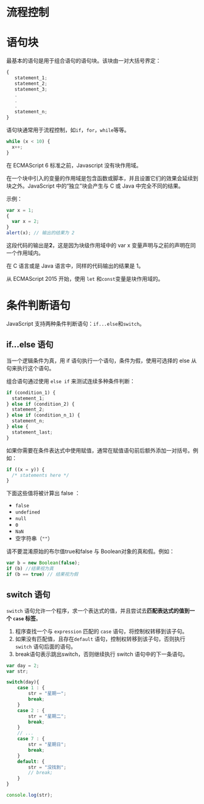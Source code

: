 # 流程控制

# 语句块

最基本的语句是用于组合语句的语句块。该块由一对大括号界定：

```javascript
{
   statement_1;
   statement_2;
   statement_3;
   .
   .
   .
   statement_n;
}
```



语句块通常用于流程控制，如`if`，`for`，`while`等等。

```javascript
while (x < 10) {
  x++;
}
```



在 ECMAScript 6 标准之前，Javascript 没有块作用域。

在一个块中引入的变量的作用域是包含函数或脚本，并且设置它们的效果会延续到块之外。JavaScript 中的“独立”块会产生与 C 或 Java 中完全不同的结果。

示例：

```javascript
var x = 1;
{
  var x = 2;
}
alert(x); // 输出的结果为 2
```



这段代码的输出是**2**，这是因为块级作用域中的 var x 变量声明与之前的声明在同一个作用域内。

在 C 语言或是 Java 语言中，同样的代码输出的结果是 1。

从 ECMAScript 2015 开始，使用 `let` 和`const`变量是块作用域的。



# 条件判断语句

JavaScript 支持两种条件判断语句：`if...else`和`switch`。



## if...else 语句

当一个逻辑条件为真，用 if 语句执行一个语句，条件为假，使用可选择的 else 从句来执行这个语句。

组合语句通过使用 `else if` 来测试连续多种条件判断：

```javascript
if (condition_1) {
  statement_1;
} else if (condition_2) {
  statement_2;
} else if (condition_n_1) {
  statement_n;
} else {
  statement_last;
}
```



如果你需要在条件表达式中使用赋值，通常在赋值语句前后额外添加一对括号。例如：

```javascript
if ((x = y)) {
  /* statements here */
}
```



下面这些值将被计算出 false ：

- `false`
- `undefined`
- `null`
- `0`
- `NaN`
- 空字符串（`""`）



请不要混淆原始的布尔值true和false 与 Boolean对象的真和假。例如：

```javascript
var b = new Boolean(false);
if (b) //结果视为真
if (b == true) // 结果视为假
```



## switch 语句

`switch` 语句允许一个程序，求一个表达式的值，并且尝试去**匹配表达式的值到一个 `case` 标签**。

1. 程序查找一个与 `expression` 匹配的 `case` 语句，将控制权转移到该子句。
2. 如果没有匹配值，且存在`default` 语句，控制权转移到该子句，否则执行 `switch` 语句后面的语句。
3. break语句表示跳出switch，否则继续执行 switch 语句中的下一条语句。

```javascript
var day = 2;
var str;

switch(day){
    case 1 : {
        str = "星期一";
        break;
    }
    case 2 : {
        str = "星期二";
        break;
    }
    // ... 
    case 7 : {
        str = "星期日";
        break;
    }
    default: {
        str = "没找到";
        // break;
    }
}

console.log(str);
```



